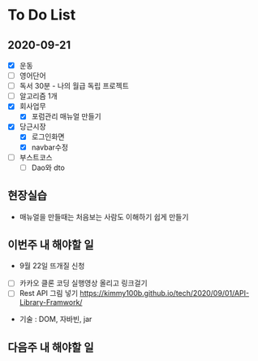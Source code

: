 # To Do List

## 2020-09-21

- [x] 운동
- [ ] 영어단어
- [ ] 독서 30분 - 나의 월급 독립 프로젝트
- [ ] 알고리즘 1개
- [x] 회사업무
    - [x] 포럼관리 매뉴얼 만들기
- [x] 당근시장 
    - [x] 로그인화면
    - [x] navbar수정
- [ ] 부스트코스
    - [ ] Dao와 dto

## 현장실습
- 매뉴얼을 만들때는 처음보는 사람도 이해하기 쉽게 만들기

## 이번주 내 해야할 일

- 9월 22일 뜨개질 신청
- [ ] 카카오 클론 코딩 실행영상 올리고 링크걸기
- [ ] Rest API 그림 넣기 <https://kimmy100b.github.io/tech/2020/09/01/API-Library-Framwork/>
- 기술 : DOM, 자바빈, jar

## 다음주 내 해야할 일
